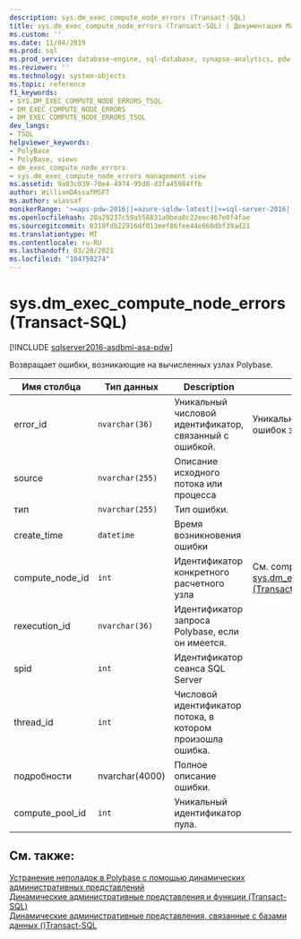 ```yaml
---
description: sys.dm_exec_compute_node_errors (Transact-SQL)
title: sys.dm_exec_compute_node_errors (Transact-SQL) | Документация Майкрософт
ms.custom: ''
ms.date: 11/04/2019
ms.prod: sql
ms.prod_service: database-engine, sql-database, synapse-analytics, pdw
ms.reviewer: ''
ms.technology: system-objects
ms.topic: reference
f1_keywords:
- SYS.DM_EXEC_COMPUTE_NODE_ERRORS_TSQL
- DM_EXEC_COMPUTE_NODE_ERRORS
- DM_EXEC_COMPUTE_NODE_ERRORS_TSQL
dev_langs:
- TSQL
helpviewer_keywords:
- PolyBase
- PolyBase, views
- dm_exec_compute_node_errors
- sys.dm_exec_compute_node_errors management view
ms.assetid: 9a03c039-70e4-4974-95d8-d3fa45984ffb
author: WilliamDAssafMSFT
ms.author: wiassaf
monikerRange: '>=aps-pdw-2016||=azure-sqldw-latest||>=sql-server-2016||>=sql-server-linux-2017||=azuresqldb-mi-current'
ms.openlocfilehash: 20a29237c59a558831a0bea0c22eec467e0f4fae
ms.sourcegitcommit: 0310fdb22916df013eef86fee44e660dbf39ad21
ms.translationtype: MT
ms.contentlocale: ru-RU
ms.lasthandoff: 03/20/2021
ms.locfileid: "104750274"
---
```

# <a name="sysdm_exec_compute_node_errors-transact-sql"></a>sys.dm_exec_compute_node_errors (Transact-SQL)

[!INCLUDE [sqlserver2016-asdbmi-asa-pdw](../../includes/applies-to-version/sqlserver2016-asa-pdw.md)]

  Возвращает ошибки, возникающие на вычисленных узлах Polybase.  
  
|Имя столбца|Тип данных|Description|Диапазон|  
|-----------------|---------------|-----------------|-----------|  
|error_id|`nvarchar(36)`|Уникальный числовой идентификатор, связанный с ошибкой.|Уникальные для всех ошибок запросов в системе|  
|source|`nvarchar(255)`|Описание исходного потока или процесса||  
|тип|`nvarchar(255)`|Тип ошибки.||  
|create_time|`datetime`|Время возникновения ошибки||  
|compute_node_id|`int`|Идентификатор конкретного расчетного узла|См. compute_node_id [sys.dm_exec_compute_nodes &#40;Transact-SQL&#41;](../../relational-databases/system-dynamic-management-views/sys-dm-exec-compute-nodes-transact-sql.md)|  
|rexecution_id|`nvarchar(36)`|Идентификатор запроса Polybase, если он имеется.||  
|spid|`int`|Идентификатор сеанса SQL Server||  
|thread_id|`int`|Числовой идентификатор потока, в котором произошла ошибка.||  
|подробности|nvarchar(4000)|Полное описание ошибки.||
|compute_pool_id|`int`|Уникальный идентификатор пула.|

  
## <a name="see-also"></a>См. также:  
 [Устранение неполадок в Polybase с помощью динамических административных представлений](/previous-versions/sql/sql-server-2016/mt146389(v=sql.130))   
 [Динамические административные представления и функции (Transact-SQL)](~/relational-databases/system-dynamic-management-views/system-dynamic-management-views.md)   
 [Динамические административные представления, связанные с базами данных &#40;&#41;Transact-SQL ](../../relational-databases/system-dynamic-management-views/database-related-dynamic-management-views-transact-sql.md)  
  
